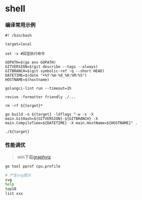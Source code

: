 # shell


### 编译常用示例

```shell
#! /bin/bash

target=local

set -x #回显执行命令

GOPATH=$(go env GOPATH)
GITVERSION=$(git describe --tags --always)
GITBRANCH=$(git symbolic-ref -q --short HEAD)
DATETIME=$(date "+%Y-%m-%d_%H:%M:%S")
HOSTNAME=$(hostname)

golangci-lint run --timeout=1h

revive -formatter friendly ./...

rm -rf ${target}*

go build -o ${target} -ldflags "-w -s -X main.GitHash=${GITVERSION}-${GITBRANCH} -X main.CompileTime=${DATETIME} -X main.HostName=${HOSTNAME}" .

./${target}
```

### 性能调优

> win下载[graphviz](https://graphviz.org/download/)

```bash
go tool pprof cpu.profile

# 产生svg图示
svg
help
top10
list xxx
```
